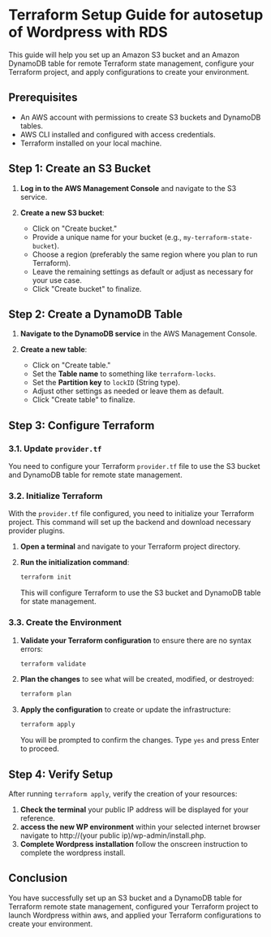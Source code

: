 # Terraform Setup Guide for autosetup of Wordpress with RDS

This guide will help you set up an Amazon S3 bucket and an Amazon DynamoDB table for remote Terraform state management, configure your Terraform project, and apply configurations to create your environment.

## Prerequisites

- An AWS account with permissions to create S3 buckets and DynamoDB tables.
- AWS CLI installed and configured with access credentials.
- Terraform installed on your local machine.

## Step 1: Create an S3 Bucket

1. **Log in to the AWS Management Console** and navigate to the S3 service.

2. **Create a new S3 bucket**:
   - Click on "Create bucket."
   - Provide a unique name for your bucket (e.g., `my-terraform-state-bucket`).
   - Choose a region (preferably the same region where you plan to run Terraform).
   - Leave the remaining settings as default or adjust as necessary for your use case.
   - Click "Create bucket" to finalize.

## Step 2: Create a DynamoDB Table

1. **Navigate to the DynamoDB service** in the AWS Management Console.

2. **Create a new table**:
   - Click on "Create table."
   - Set the **Table name** to something like `terraform-locks`.
   - Set the **Partition key** to `lockID` (String type).
   - Adjust other settings as needed or leave them as default.
   - Click "Create table" to finalize.

## Step 3: Configure Terraform

### 3.1. Update `provider.tf`

You need to configure your Terraform `provider.tf` file to use the S3 bucket and DynamoDB table for remote state management. 

### 3.2. Initialize Terraform

With the `provider.tf` file configured, you need to initialize your Terraform project. This command will set up the backend and download necessary provider plugins.

1. **Open a terminal** and navigate to your Terraform project directory.

2. **Run the initialization command**:

   ```sh
   terraform init
   ```

   This will configure Terraform to use the S3 bucket and DynamoDB table for state management.

### 3.3. Create the Environment

1. **Validate your Terraform configuration** to ensure there are no syntax errors:

   ```sh
   terraform validate
   ```

2. **Plan the changes** to see what will be created, modified, or destroyed:

   ```sh
   terraform plan
   ```

3. **Apply the configuration** to create or update the infrastructure:

   ```sh
   terraform apply
   ```

   You will be prompted to confirm the changes. Type `yes` and press Enter to proceed.

## Step 4: Verify Setup

After running `terraform apply`, verify the creation of your resources:

1. **Check the terminal** your public IP address will be displayed for your reference.
2. **access the new WP environment** within your selected internet browser navigate to http://(your public ip)/wp-admin/install.php.
3. **Complete Wordpress installation** follow the onscreen instruction to complete the wordpress install.

## Conclusion

You have successfully set up an S3 bucket and a DynamoDB table for Terraform remote state management, configured your Terraform project to launch Wordpress within aws, and applied your Terraform configurations to create your environment.